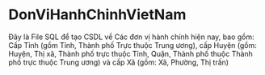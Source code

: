 # DonViHanhChinhVietNam
Đây là File SQL để tạo CSDL về Các đơn vị hành chính hiện nay, bao gồm: Cấp Tỉnh (gồm Tỉnh, Thành phố Trực thuộc Trung ương), cấp Huyện (gồm: Huyện, Thị xã, Thành phố trực thuộc Tỉnh, Quận, Thành phố thuộc Thành phố trực thuộc Trung ương) và cấp Xã (gồm: Xã, Phường, Thị trấn)
